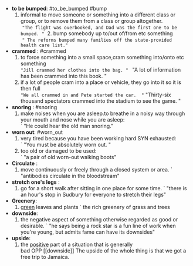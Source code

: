 - **to be bumped**: #to_be_bumped #bump
	1. informal to move someone or something into a different class or group, or to remove them from a class or group altogether.  
		 `"The flight was overbooked, and Dad was the first one to be bumped. "`
	 2. bump somebody up to/out of/from etc something  
		 `" The reforms bumped many families off the state-provided health care list."`
- **crammed** :  #crammed
	1. to force something into a small space,cram something into/onto etc something  
		` "Jill crammed her clothes into the bag. " 
		` "A lot of information has been crammed into this book.  "
	2. if a lot of people cram into a place or vehicle, they go into it so it is then full  
		` "We all crammed in and Pete started the car.  "
		` "Thirty-six thousand spectators crammed into the stadium to see the game.  "
- **snoring** :  #snoring
	1. make noises when you are asleep.to breathe in a noisy way through your mouth and nose while you are asleep:  
		` "He could hear the old man snoring."
- **worn out**: #worn_out
	1. very tired because you have been working hard SYN exhausted:  
		` "You must be absolutely worn out. " 
	2. too old or damaged to be used:  
		` "a pair of old worn-out walking boots"
- **Circulate** : 
	1. move continuously or freely through a closed system or area.
		` "antibodies circulate in the bloodstream"
- **stretch one's legs** : 
	1. go for a short walk after sitting in one place for some time.
	` "there is an hour's stop in Sudbury for everyone to stretch their legs"
- **Greenery**:
	1. [green](https://www.ldoceonline.com/dictionary/green "green") leaves and plants
		` the rich greenery of grass and trees
- **downside**:
	1. the negative aspect of something otherwise regarded as good or desirable.
		` "he says being a rock star is a fun line of work when you're young, but admits fame can have its downsides"
- **upside**:
	1. the [positive](https://www.ldoceonline.com/dictionary/positive "positive") part of a situation that is generally bad OPP [[downside]] The upside of the whole thing is that we got a free trip to Jamaica.